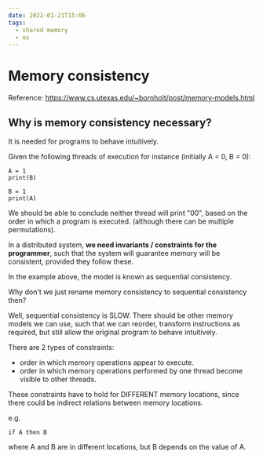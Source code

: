 ```yaml
---
date: 2022-01-21T15:06
tags: 
  - shared memory
  - os
---
```


# Memory consistency

Reference: https://www.cs.utexas.edu/~bornholt/post/memory-models.html

## Why is memory consistency necessary?

It is needed for programs to behave intuitively.

Given the following threads of execution for instance (initially A = 0, B = 0):
```
A = 1
print(B)
```

```
B = 1
print(A)
```

We should be able to conclude neither thread will print "00",
based on the order in which a program is executed. (although there can be multiple permutations).

In a distributed system, **we need invariants / constraints for the programmer**,
such that the system will guarantee memory will be consistent, provided they follow these.

In the example above, the model is known as sequential consistency.

Why don't we just rename memory consistency to sequential consistency then?

Well, sequential consistency is SLOW. There should be other memory models we can use,
such that we can reorder, transform instructions as required, but still
allow the original program to behave intuitively.

There are 2 types of constraints:
- order in which memory operations appear to execute.
- order in which memory operations performed by one thread become visible to other threads.

These constraints have to hold for DIFFERENT memory locations,
since there could be indirect relations between memory locations.

e.g.
```
if A then B
```

where A and B are in different locations, but B depends on the value of A.
